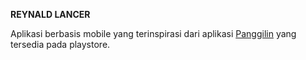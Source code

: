 **REYNALD LANCER**

Aplikasi berbasis mobile yang terinspirasi dari aplikasi [Panggilin](https://play.google.com/store/apps/details?id=com.panggilin.user&hl=in) yang tersedia pada playstore.

